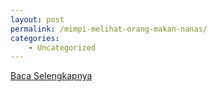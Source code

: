 ```yaml
---
layout: post
permalink: /mimpi-melihat-orang-makan-nanas/
categories:
    - Uncategorized
---
```


[Baca Selengkapnya](/09)